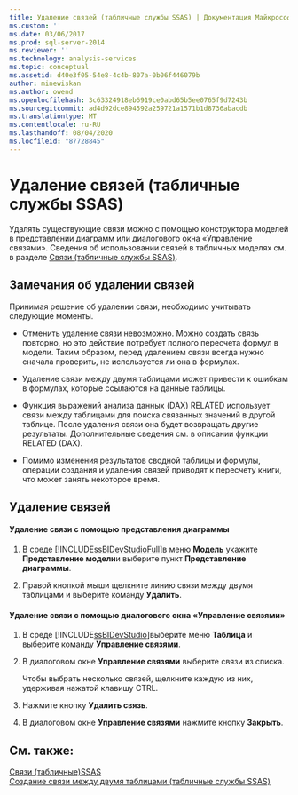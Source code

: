 ```yaml
---
title: Удаление связей (табличные службы SSAS) | Документация Майкрософт
ms.custom: ''
ms.date: 03/06/2017
ms.prod: sql-server-2014
ms.reviewer: ''
ms.technology: analysis-services
ms.topic: conceptual
ms.assetid: d40e3f05-54e8-4c4b-807a-0b06f446079b
author: minewiskan
ms.author: owend
ms.openlocfilehash: 3c63324918eb6919ce0abd65b5ee0765f9d7243b
ms.sourcegitcommit: ad4d92dce894592a259721a1571b1d8736abacdb
ms.translationtype: MT
ms.contentlocale: ru-RU
ms.lasthandoff: 08/04/2020
ms.locfileid: "87728845"
---
```

# <a name="delete-relationships-ssas-tabular"></a>Удаление связей (табличные службы SSAS)
  Удалять существующие связи можно с помощью конструктора моделей в представлении диаграмм или диалогового окна «Управление связями». Сведения об использовании связей в табличных моделях см. в разделе [Связи (табличные службы SSAS)](relationships-ssas-tabular.md).  
  
## <a name="considerations-for-deleting-relationships"></a>Замечания об удалении связей  
 Принимая решение об удалении связи, необходимо учитывать следующие моменты.  
  
-   Отменить удаление связи невозможно. Можно создать связь повторно, но это действие потребует полного пересчета формул в модели. Таким образом, перед удалением связи всегда нужно сначала проверить, не используется ли она в формулах.  
  
-   Удаление связи между двумя таблицами может привести к ошибкам в формулах, которые ссылаются на данные таблицы.  
  
-   Функция выражений анализа данных (DAX) RELATED использует связи между таблицами для поиска связанных значений в другой таблице. После удаления связи она будет возвращать другие результаты. Дополнительные сведения см. в описании функции RELATED (DAX).  
  
-   Помимо изменения результатов сводной таблицы и формулы, операции создания и удаления связей приводят к пересчету книги, что может занять некоторое время.  
  
## <a name="delete-relationships"></a>Удаление связей  
  
#### <a name="to-delete-a-relationship-by-using-diagram-view"></a>Удаление связи с помощью представления диаграммы  
  
1.  В среде [!INCLUDE[ssBIDevStudioFull](../../includes/ssbidevstudiofull-md.md)]в меню **Модель** укажите **Представление модели**и выберите пункт **Представление диаграммы**.  
  
2.  Правой кнопкой мыши щелкните линию связи между двумя таблицами и выберите команду **Удалить**.  
  
#### <a name="to-delete-a-relationship-by-using-the-manage-relationships-dialog-box"></a>Удаление связи с помощью диалогового окна «Управление связями»  
  
1.  В среде [!INCLUDE[ssBIDevStudio](../../includes/ssbidevstudio-md.md)]выберите меню **Таблица** и выберите команду **Управление связями**.  
  
2.  В диалоговом окне **Управление связями** выберите связи из списка.  
  
     Чтобы выбрать несколько связей, щелкните каждую из них, удерживая нажатой клавишу CTRL.  
  
3.  Нажмите кнопку **Удалить связь**.  
  
4.  В диалоговом окне **Управление связями** нажмите кнопку **Закрыть**.  
  
## <a name="see-also"></a>См. также:  
 [Связи &#40;табличные&#41;SSAS](relationships-ssas-tabular.md)   
 [Создание связи между двумя таблицами (табличные службы SSAS)](create-a-relationship-between-two-tables-ssas-tabular.md)  
  
  
